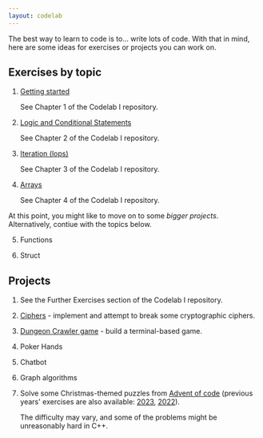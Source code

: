 ```yaml
---
layout: codelab
---
```


The best way to learn to code is to... write lots of code. With that in mind, here are some ideas for exercises or projects you can work on.

## Exercises by topic

1. [Getting started](./getting-started)

    See Chapter 1 of the Codelab I repository.

2. [Logic and Conditional Statements](./conditionals)

    See Chapter 2 of the Codelab I repository.

3. [Iteration (lops)](./loops)

    See Chapter 3 of the Codelab I repository.

4. [Arrays](./arrays)

    See Chapter 4 of the Codelab I repository.

At this point, you might like to move on to some <em>bigger projects</em>. Alternatively, contiue with the topics below.

5. Functions

6. Struct

## Projects

1. See the Further Exercises section of the Codelab I repository.
1. [Ciphers](./ciphers) - implement and attempt to break some cryptographic ciphers.
1. [Dungeon Crawler game](./roguelike) - build a terminal-based game.
1. Poker Hands
1. Chatbot
1. Graph algorithms
1. Solve some Christmas-themed puzzles from [Advent of code](https://adventofcode.com/) (previous years' exercises are also available: [2023](https://adventofcode.com/2023), [2022](https://adventofcode.com/2022)).

    The difficulty may vary, and some of the problems might be unreasonably hard in C++.

